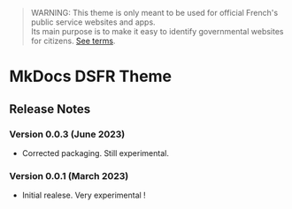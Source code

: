 > WARNING: This theme is only meant to be used for official French's public service websites and apps.  
> Its main purpose is to make it easy to identify governmental websites for citizens. [See terms](https://www.systeme-de-design.gouv.fr/cgu/).

# MkDocs DSFR Theme

## Release Notes

### Version 0.0.3 (June 2023)

* Corrected packaging. Still experimental.
### Version 0.0.1 (March 2023)

* Initial realese. Very experimental !
